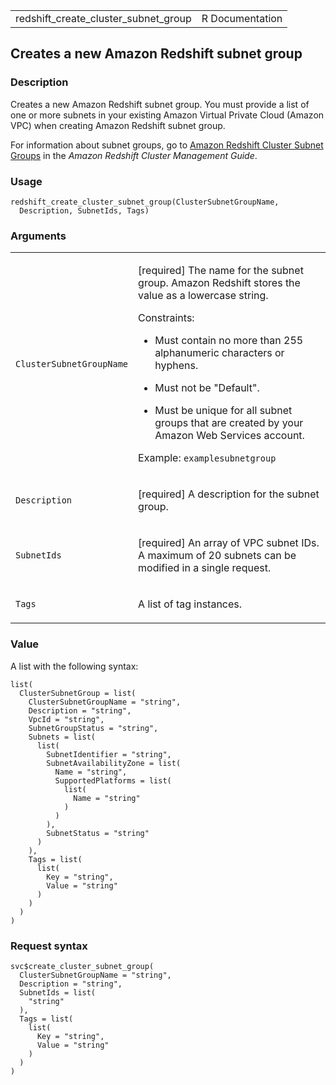 <table style="width: 100%;">
<tbody>
<tr class="odd">
<td>redshift_create_cluster_subnet_group</td>
<td style="text-align: right;">R Documentation</td>
</tr>
</tbody>
</table>

## Creates a new Amazon Redshift subnet group

### Description

Creates a new Amazon Redshift subnet group. You must provide a list of
one or more subnets in your existing Amazon Virtual Private Cloud
(Amazon VPC) when creating Amazon Redshift subnet group.

For information about subnet groups, go to [Amazon Redshift Cluster
Subnet
Groups](https://docs.aws.amazon.com/redshift/latest/mgmt/working-with-cluster-subnet-groups.html)
in the *Amazon Redshift Cluster Management Guide*.

### Usage

    redshift_create_cluster_subnet_group(ClusterSubnetGroupName,
      Description, SubnetIds, Tags)

### Arguments

<table>
<colgroup>
<col style="width: 35%" />
<col style="width: 65%" />
</colgroup>
<tbody>
<tr class="odd">
<td><code
id="redshift_create_cluster_subnet_group_:_ClusterSubnetGroupName">ClusterSubnetGroupName</code></td>
<td><p>[required] The name for the subnet group. Amazon Redshift stores
the value as a lowercase string.</p>
<p>Constraints:</p>
<ul>
<li><p>Must contain no more than 255 alphanumeric characters or
hyphens.</p></li>
<li><p>Must not be "Default".</p></li>
<li><p>Must be unique for all subnet groups that are created by your
Amazon Web Services account.</p></li>
</ul>
<p>Example: <code>examplesubnetgroup</code></p></td>
</tr>
<tr class="even">
<td><code
id="redshift_create_cluster_subnet_group_:_Description">Description</code></td>
<td><p>[required] A description for the subnet group.</p></td>
</tr>
<tr class="odd">
<td><code
id="redshift_create_cluster_subnet_group_:_SubnetIds">SubnetIds</code></td>
<td><p>[required] An array of VPC subnet IDs. A maximum of 20 subnets
can be modified in a single request.</p></td>
</tr>
<tr class="even">
<td><code
id="redshift_create_cluster_subnet_group_:_Tags">Tags</code></td>
<td><p>A list of tag instances.</p></td>
</tr>
</tbody>
</table>

### Value

A list with the following syntax:

    list(
      ClusterSubnetGroup = list(
        ClusterSubnetGroupName = "string",
        Description = "string",
        VpcId = "string",
        SubnetGroupStatus = "string",
        Subnets = list(
          list(
            SubnetIdentifier = "string",
            SubnetAvailabilityZone = list(
              Name = "string",
              SupportedPlatforms = list(
                list(
                  Name = "string"
                )
              )
            ),
            SubnetStatus = "string"
          )
        ),
        Tags = list(
          list(
            Key = "string",
            Value = "string"
          )
        )
      )
    )

### Request syntax

    svc$create_cluster_subnet_group(
      ClusterSubnetGroupName = "string",
      Description = "string",
      SubnetIds = list(
        "string"
      ),
      Tags = list(
        list(
          Key = "string",
          Value = "string"
        )
      )
    )
